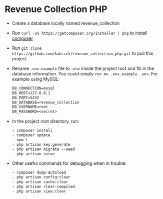# Revenue Collection PHP

-   Create a database locally named revenue_collection
-   Run `curl -sS https://getcomposer.org/installer | php` to install [composer](https://getcomposer.org/download/).
-   Run `git clone https://github.com/kabrick/revenue_collection_php.git` to pull this project.
-   Rename `.env.example` file to `.env` inside the project root and fill in the database information. You could simply `run mv .env.example .env`. For example using MySQL:

    ```txt
    DB_CONNECTION=mysql
    DB_HOST=127.0.0.1
    DB_PORT=5432
    DB_DATABASE=revenue_collection
    DB_USERNAME=root
    DB_PASSWORD=<secret>
    ```

-   In the project root directory, run:

    ```txt
    - composer install
    - composer update
    - npm i
    - php artisan key:generate
    - php artisan migrate --seed
    - php artisan serve
    ```

-   Other useful commands for debugging when in trouble:

    ```txt
    - composer dump-autoload
    - php artisan config:clear
    - php artisan cache:clear
    - php artisan clear-compiled
    - php artisan view:clear
    ```
